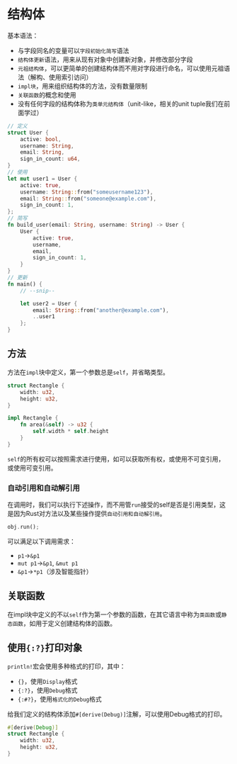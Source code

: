 # 结构体

基本语法：

- 与字段同名的变量可以`字段初始化简写`语法
- `结构体更新`语法，用来从现有对象中创建新对象，并修改部分字段
- `元祖结构体`，可以更简单的创建结构体而不用对字段进行命名，可以使用元祖语法（解构、使用索引访问）
- `impl块`，用来组织结构体的方法，没有数量限制
- `关联函数`的概念和使用
- 没有任何字段的结构体称为`类单元结构体`（unit-like，相关的unit tuple我们在前面学过）

```rust
// 定义
struct User {
    active: bool,
    username: String,
    email: String,
    sign_in_count: u64,
}
// 使用
let mut user1 = User {
    active: true,
    username: String::from("someusername123"),
    email: String::from("someone@example.com"),
    sign_in_count: 1,
};
// 简写
fn build_user(email: String, username: String) -> User {
    User {
        active: true,
        username,
        email,
        sign_in_count: 1,
    }
}
// 更新
fn main() {
    // --snip--

    let user2 = User {
        email: String::from("another@example.com"),
        ..user1
    };
}
```
## 方法

方法在`impl`块中定义，第一个参数总是`self`，并省略类型。

```rust
struct Rectangle {
    width: u32,
    height: u32,
}

impl Rectangle {
    fn area(&self) -> u32 {
        self.width * self.height
    }
}
```

`self`的所有权可以按照需求进行使用，如可以获取所有权，或使用不可变引用，或使用可变引用。

### 自动引用和自动解引用

在调用时，我们可以执行下述操作，而不用管`run`接受的self是否是引用类型，这是因为Rust对方法以及某些操作提供`自动引用和自动解引用`。

```rust
obj.run();
```

可以满足以下调用需求：

- `p1`->`&p1`
- `mut p1`->`&p1`, `&mut p1`
- `&p1`->`*p1`（涉及智能指针）

## 关联函数

在impl块中定义的不以`self`作为第一个参数的函数，在其它语言中称为`类函数`或`静态函数`，如用于定义创建结构体的函数。

## 使用`{:?}`打印对象

`println!`宏会使用多种格式的打印，其中：

- `{}`，使用`Display`格式
- `{:?}`，使用`Debug`格式
- `{:#?}`，使用`格式化的Debug`格式

给我们定义的结构体添加`#[derive(Debug)]`注解，可以使用Debug格式的打印。

```rust
#[derive(Debug)]
struct Rectangle {
    width: u32,
    height: u32,
}
```